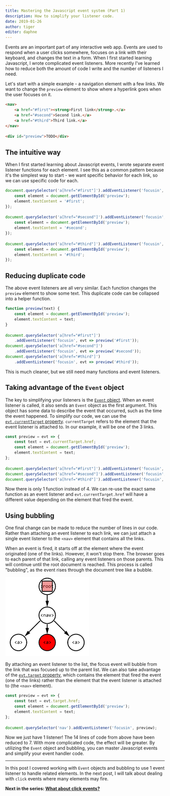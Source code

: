 ```yaml
---
title: Mastering the Javascript event system (Part 1)
description: How to simplify your listener code.
date: 2019-01-26
author: tiger
editor: daphne
---
```


Events are an important part of any interactive web app. Events are used to
respond when a user clicks somewhere, focuses on a link with their keyboard, and
changes the text in a form. When I first started learning Javascript, I wrote
complicated event listeners. More recently I've learned how to reduce both the
amount of code I write and the number of listeners I need.

Let's start with a simple example - a navigation element with a few links. We
want to change the `preview` element to show where a hyperlink goes when the
user focuses on it.

```html
<nav>
    <a href="#first"><strong>First link</strong>.</a>
    <a href="#second">Second link.</a>
    <a href="#third">Third link.</a>
</nav>

<div id="preview">TODO</div>
```

## The intuitive way

When I first started learning about Javascript events, I wrote separate event
listener functions for each element. I see this as a common pattern because it's
the simplest way to start - we want specific behavior for each link, so we can
use specific code for each.

```js
document.querySelector('a[href="#first"]').addEventListener('focusin', evt => {
    const element = document.getElementById('preview');
    element.textContent = '#first';
});

document.querySelector('a[href="#second"]').addEventListener('focusin', evt => {
    const element = document.getElementById('preview');
    element.textContent = '#second';
});

document.querySelector('a[href="#third"]').addEventListener('focusin', evt => {
    const element = document.getElementById('preview');
    element.textContent = '#third';
});
```

## Reducing duplicate code

The above event listeners are all very similar. Each function changes the
`preview` element to show some text. This duplicate code can be collapsed into a
helper function.

```js
function preview(text) {
    const element = document.getElementById('preview');
    element.textContent = text;
}

document.querySelector('a[href="#first"]')
    .addEventListener('focusin', evt => preview('#first'));
document.querySelector('a[href="#second"]')
    .addEventListener('focusin', evt => preview('#second'));
document.querySelector('a[href="#third"]')
    .addEventListener('focusin', evt => preview('#third'));
```

This is much cleaner, but we still need many functions and event listeners.

## Taking advantage of the `Event` object

The key to simplifying your listeners is the
[`Event` object](https://developer.mozilla.org/en-US/docs/Web/API/Event). When
an event listener is called, it also sends an `Event` object as the first
argument. This object has some data to describe the event that occurred, such as
the time the event happened. To simplify our code, we can use the
[`evt.currentTarget` property](https://developer.mozilla.org/en-US/docs/Web/API/Event/currentTarget).
`currentTarget` refers to the element that the event listener is attached to. In
our example, it will be one of the 3 links.

```js
const preview = evt => {
    const text = evt.currentTarget.href;
    const element = document.getElementById('preview');
    element.textContent = text;
};

document.querySelector('a[href="#first"]').addEventListener('focusin', preview);
document.querySelector('a[href="#second"]').addEventListener('focusin', preview);
document.querySelector('a[href="#third"]').addEventListener('focusin', preview);
```

Now there is only 1 function instead of 4. We can re-use the exact same function
as an event listener and `evt.currentTarget.href` will have a different value
depending on the element that fired the event.

## Using bubbling

One final change can be made to reduce the number of lines in our code. Rather
than attaching an event listener to each link, we can just attach a single event
listener to the `<nav>` element that contains all the links.

When an event is fired, it starts off at the element where the event originated
(one of the links). However, it won't stop there. The browser goes to each
parent of that link, calling any event listeners on those parents. This will
continue until the root document is reached. This process is called "bubbling",
as the event rises through the document tree like a bubble.

<img src="event_anim.svg" alt="Animation of event bubbling" height="250" width="265">

By attaching an event listener to the list, the focus event will bubble from the
link that was focused up to the parent list. We can also take advantage of the
[`evt.target` property](https://developer.mozilla.org/en-US/docs/Web/API/Event/target),
which contains the element that fired the event (one of the links) rather than
the element that the event listener is attached to (the `<nav>` element).

```js
const preview = evt => {
    const text = evt.target.href;
    const element = document.getElementById('preview');
    element.textContent = text;
};

document.querySelector('nav').addEventListener('focusin', preview);
```

Now we just have 1 listener! The 14 lines of code from above have been reduced
to 7. With more complicated code, the effect will be greater. By utilizing the
`Event` object and bubbling, you can master Javascript events and simplify your
event handler code.

---

In this post I covered working with `Event` objects and bubbling to use 1 event
listener to handle related elements. In the next post, I will talk about
dealing with `click` events where many elements may fire.

**Next in the series: [What about click events?](/posts/javascript-events-part-2/)**
